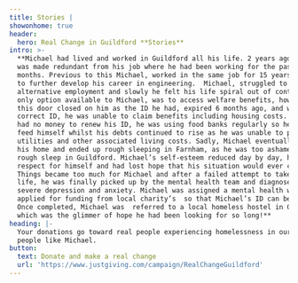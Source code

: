 ```yaml
---
title: Stories |
showonhome: true
header:
  hero: Real Change in Guildford **Stories**
intro: >-
  **Michael had lived and worked in Guildford all his life. 2 years ago Michael
  was made redundant from his job where he had been working for the past 18
  months. Previous to this Michael, worked in the same job for 15 years but left
  to further develop his career in engineering.  Michael, struggled to find
  alternative employment and slowly he felt his life spiral out of control. the
  only option available to Michael, was to access welfare benefits, however even
  this door closed on him as the ID he had, expired 6 months ago, and without
  correct ID, he was unable to claim benefits including housing costs. Michael
  had no money to renew his ID, he was using food banks regularly so he could
  feed himself whilst his debts continued to rise as he was unable to pay for
  utilities and other associated living costs. Sadly, Michael eventually lost
  his home and ended up rough sleeping in Farnham, as he was too ashamed to
  rough sleep in Guildford. Michael’s self-esteem reduced day by day, he had no
  respect for himself and had lost hope that his situation would ever change.
  Things became too much for Michael and after a failed attempt to take his
  life, he was finally picked up by the mental health team and diagnosed with
  severe depression and anxiety. Michael was assigned a mental health worker who
  applied for funding from local charity’s  so that Michael’s ID can be renewed.
  Once completed, Michael was  referred to a local homeless hostel in Guildford
  which was the glimmer of hope he had been looking for so long!**
heading: |-
  Your donations go toward real people experiencing homelessness in our area, 
  people like Michael.
button:
  text: Donate and make a real change
  url: 'https://www.justgiving.com/campaign/RealChangeGuildford'
---
```


